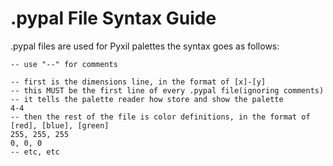 # .pypal File Syntax Guide
.pypal files are used for Pyxil palettes
the syntax goes as follows:
```
-- use "--" for comments

-- first is the dimensions line, in the format of [x]-[y]
-- this MUST be the first line of every .pypal file(ignoring comments)
-- it tells the palette reader how store and show the palette
4-4
-- then the rest of the file is color definitions, in the format of [red], [blue], [green]
255, 255, 255
0, 0, 0
-- etc, etc
```